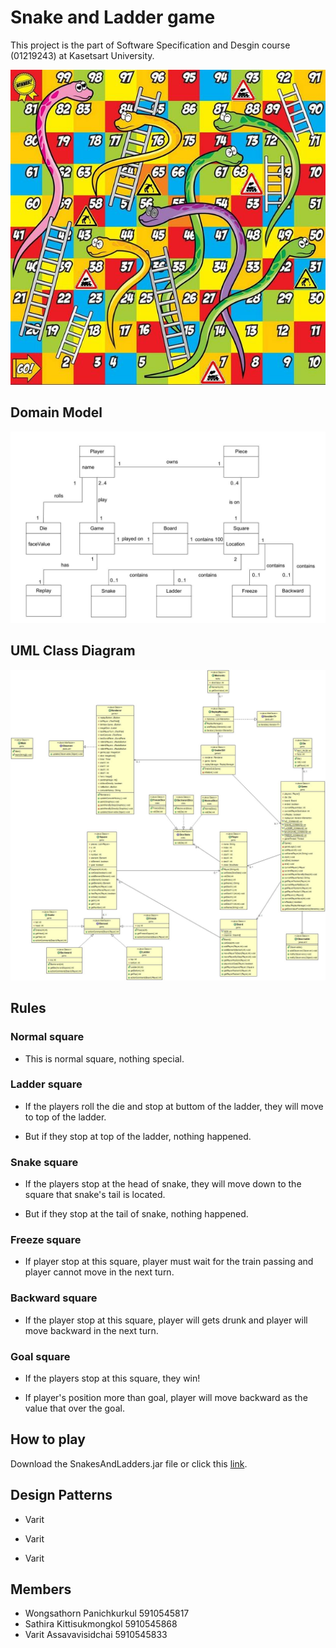 # Snake and Ladder game 

This project is the part of Software Specification and Desgin course (01219243) at Kasetsart University.
<p align="center">
  <img src="https://github.com/kakmond/SnakeAndLedder/blob/master/src/resources/newBoard.jpeg">
</p>

## Domain Model
![Domain](https://github.com/kakmond/SnakeAndLedder/blob/master/Domain%20Model.jpg)

## UML Class Diagram
![UML](https://github.com/kakmond/SnakeAndLedder/blob/master/UML%20Class%20Diagram.jpg)


## Rules

### Normal square 

- This is normal square, nothing special.

### Ladder square 

- If the players roll the die and stop at buttom of the ladder, they will move to top of the ladder. 

- But if they stop at top of the ladder, nothing happened.

### Snake square 

- If the players stop at the head of snake, they will move down to the square that snake's tail is located. 

- But if they stop at the tail of snake, nothing happened.

### Freeze square 

- If player stop at this square, player must wait for the train passing and player cannot move in the next turn.

### Backward square 

- If the player stop at this square, player will gets drunk and player will move backward in the next turn.

### Goal square

- If the players stop at this square, they win! 

- If player's position more than goal, player will move backward as the value that over the goal.

## How to play

Download the SnakesAndLadders.jar file or click this [link](SnakesAndLadders.jar).

## Design Patterns

- Varit

- Varit

- Varit

## Members

- Wongsathorn Panichkurkul 5910545817
- Sathira Kittisukmongkol 5910545868
- Varit Assavavisidchai 5910545833
